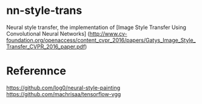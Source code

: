 # nn-style-trans
Neural style transfer, the implementation of [Image Style Transfer Using Convolutional Neural Networks] (http://www.cv-foundation.org/openaccess/content_cvpr_2016/papers/Gatys_Image_Style_Transfer_CVPR_2016_paper.pdf)

# Referennce
https://github.com/log0/neural-style-painting  
https://github.com/machrisaa/tensorflow-vgg
